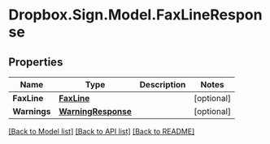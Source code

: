 # Dropbox.Sign.Model.FaxLineResponse

## Properties

Name | Type | Description | Notes
------------ | ------------- | ------------- | -------------
**FaxLine** | [**FaxLine**](FaxLine.md) |    | [optional] 
**Warnings** | [**WarningResponse**](WarningResponse.md) |    | [optional] 

[[Back to Model list]](../README.md#documentation-for-models) [[Back to API list]](../README.md#documentation-for-api-endpoints) [[Back to README]](../README.md)

